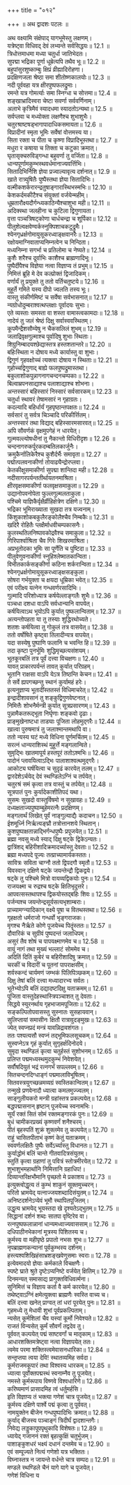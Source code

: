 +++
title = "०१२"

+++
॥ अथ द्वादशः पटलः ॥  
  
अथ वक्ष्यामि संक्षेपाद् यागभूमेस्तु लक्षणम्।  
यत्रेष्ट्वा विधिवद् देवं लभ्यन्ते सर्वसिद्धयः॥ 12.1 ॥  
त्रिधोत्तमाधमा मध्या चतुर्धा जातिभेदतः।  
सुपद्मा भद्रिका पूर्णा धूम्रेत्यपि तथैव भूः॥ 12.2 ॥  
बहुपांसुरशुष्काम्बुः क्षिप्रं व्रीह्यादिरोहणा।  
प्रदक्षिणजला श्रेष्ठा समा शीतोष्णकालयोः॥ 12.3 ॥  
नदी पूर्ववहा यत्र क्षीरपुष्पफलद्रुमाः।  
रमन्ते यत्र गोमर्त्याः समा स्निग्धा च सोत्तमा॥ 12.4 ॥  
शङ्खाभ्रादिस्वरा चेष्टा सवर्णा सर्ववर्णिनाम्।  
अलाभे कृत्रिमैवं स्यादधमा स्यादतोऽन्यथा॥ 12.5 ॥  
सर्वप्लवा च मध्योक्ता लक्षणैश्च शुभाशुभैः।  
चतुरश्राष्टषड्भागापादाधिकसमायता॥ 12.6 ॥  
विप्रादीनां स्मृता भूमिः सर्वेषां वोत्तमस्य या।  
सिता रक्ता च पीता च कृष्णा विप्रादिभूस्तथा॥ 12.7 ॥  
मधुरा र कषाया च तिक्ता च कटुका क्रमात्।  
घृतासृक्चरुविड्गन्धा बहुवर्णा तु वर्जिता॥ 12.8 ॥  
धान्यपूर्णामकुम्भस्थवर्धमानाज्यवर्त्तिभिः।  
सितादिभिर्निशि ज्ञेया प्रज्वाल्यावृत्य दर्शनात्॥ 12.9 ॥  
खाते रात्र्युषितैः पुष्पैस्तथा ज्ञेया सितादिभिः।  
वल्मीकशर्करारन्द्रतुषाङ्गारास्थिभस्मभिः॥ 12.10 ॥  
केशकर्दमकीटैश्च संयुक्तां वर्जयेन्महीम्।  
धूम्रतारौक्ष्यदौर्गन्ध्यकाठिन्यैश्चाशुभा मही॥ 12.11 ॥  
अदिक्स्था जलहीना च कुटिला द्विगुणायता।  
वृत्ता पञ्चत्रिषट्कोणा चार्धचन्द्रा च शूर्पिका॥ 12.12 ॥  
पीलुशेल्वक्षवेण्वर्कस्नुक्पिशाचकटुद्रुमैः।  
श्येनगृध्रर्क्षगोमायुसूकरध्वाङ्क्षवानरैः॥ 12.13 ॥  
रक्षोयमाग्निवाताप्यनिम्नत्वेन च निन्दिता।  
मध्यनिम्ना सगर्भा च प्रतिलोमा च नेष्यते॥ 12.14 ॥  
कुशैः शरैश्च दूर्वाभिः काशैश्च ब्राह्मणादिभूः।  
पुष्पैर्दीपैश्च विज्ञेया नत्वा विज्ञाप्य तं प्रभुम्॥ 12.15 ॥  
निमित्तं ब्रूहि मे देव कल्प्रोक्तं द्विजादिकम्।  
वर्णार्यं तु प्रयुक्ते तु ततो वर्तिचतुष्टये॥ 12.16 ॥  
मुहूर्ते गमिते यस्य दीपो ज्वलति तस्य भूः।  
वास्तु संकीर्णमिष्टं च सर्वेषा सर्वभासनात्॥ 12.17 ॥  
न्यग्रोधोदुम्बराश्वत्थप्लक्षाः पूर्वादयः सुभाः।  
एते व्यस्ताः समस्ता वा शस्ता वामास्त्वकामदाः॥ 12.18 ॥  
नादेयं तु जलं श्रेष्ठं दिक्षु सर्वास्ववस्थितम्।  
कूपमैन्द्रैशसौम्येषु न चैकसलिलं शुभम्॥ 12.19 ॥  
जलाद्रिवृक्षगुल्माश्च पूर्वादिषु शुभाः स्थिताः।  
शिग्रुनिम्बादयश्छेद्यास्तत्र हस्तशतान्तरे॥ 12.20 ॥  
बहिःस्थिता न दोषाय मध्ये कार्यास्तु वा शुभाः।  
द्विगुणं गृहवक्षोच्चं त्यक्त्वा दोषाय न स्थिताः॥ 12.21 ॥  
गृहोच्चद्विगुणाद् बाह्ये फलपुष्पद्रुमास्तथा।  
बकुलाशोकपुन्नागनागचन्दनचम्पकाः॥ 12.22 ॥  
बिल्वाम्रपनसाद्याश्च पलाशाद्याश्च शोभनाः।  
अन्तस्सारं बहिस्सारं निस्सारं सर्वसारकम्॥ 12.23 ॥  
चतुर्धा स्थावरं तेषामसारं न गृहाग्रतः।  
कदल्यादि बहिर्धार्यं गृहपृष्ठान्तपक्षतः॥ 12.24 ॥  
सर्वसारं तु सर्वत्र चिञ्चादि परिकीर्त्तितम्।  
अन्तस्सारं तथा विद्याद् बहिस्सारमसारवत्॥ 12.25 ॥  
अपि सौवर्णकं वृक्षमुपगेहं न धारयेत्।  
गुल्मवल्ल्योषधीनां तु नैकान्तो विधिरीदृशः॥ 12.26 ॥  
चन्दनागरुकर्पूरकदम्बतिलकार्जुनैः।  
क्रमुकैर्नालिकेरैश्च कुशैर्दर्भैः समावृता॥ 12.27 ॥  
पद्मोत्पलवनाकीर्णा तोयाढ्यैन्द्रोरप्लवा।  
केतकीक्षुसमाकीर्णा सुपद्मा शान्तिदा मही॥ 12.28 ॥  
नदीसागरपर्यन्ततीर्थायतनमाश्रिता।  
क्षीरवृक्षसमाकीर्णा फलवृक्षसमाकुला॥ 12.29 ॥  
उद्यानोपवनोपेता फुल्लगुल्मलताकुला।  
पश्चिमे याज्ञिकैर्वृक्षैर्व्रीहिक्षेत्रेण दक्षिणे॥ 12.30 ॥  
भद्रिका भूमिराख्याता सुखदा तत्र यज्वनाम्।  
किंशुकाशोकबकुलैरङ्कोलैश्चैव निम्बकैः॥ 12.31 ॥  
खदिरै रोहितैः प्लक्षैर्माधवीचम्पकासनैः।  
कुलस्थतिलनिष्पावकोद्रवैश्च समाकुला॥ 12.32 ॥  
गिरिपार्श्वाश्रिता चैव गिरेः शिखरमाश्रिता।  
अप्रभूतोदका भूमिः सा पूर्णेति च पुष्टिदा॥ 12.33 ॥  
पीलुवेणुवनाकीर्णा स्नुहिश्लेष्मातकान्विता।  
विभीतकार्कसङ्कीर्णा कठिना शर्करान्विता॥ 12.34 ॥  
श्येनगृध्रर्क्षगोमायुसूकरध्वाङ्क्षसङ्कुला।  
सोषरा गर्भयुक्ता च क्षयदा धूम्रिका भवेत्॥ 12.35 ॥  
एवं परीक्ष्य यत्नेन गन्धवर्णरसादिभिः।  
गुल्मादि परिशोध्यात्र कर्षयेल्लाङ्गलैः शुभैः॥ 12.36 ॥  
पञ्चधा दशधा वाऽपि सर्वधान्यानि वापयेत्।  
कर्षयित्वाऽथ भूयोऽपि कुर्यात् पुष्फलान्विताम्॥ 12.37 ॥  
अत्यन्तोपहता या तु तस्याः शुद्धिरथोच्यते।  
शतशः कर्षयित्वा तु गोकुलं तत्र वासयेत्॥ 12.38 ॥  
ततो वर्षोषिते कृष्ट्वा तिलादीन्यत्र वापयेत्।  
यदा सस्येषु पुष्पाणि फलानि च भवन्ति हि॥ 12.39 ॥  
तदा कृष्टा पुनर्भूमिः शुद्धिमृच्छत्यसंशयम्।  
भूतकूरबलिं तत्र पूर्वं दत्त्वा विचक्षणः॥ 12.40 ॥  
यावत् प्राकारपर्यन्तं तावत् कुर्यात् परिग्रहम्।  
भूतानि राक्षसा वाऽपि येऽत्र तिष्ठन्ति केचन॥ 12.41 ॥  
ते सर्वे ह्यपगच्छन्तु स्थानं कुर्यामहं हरेः।  
इत्यनुज्ञाप्य भूतादींस्ततस्तं विधिमाचरेत्॥ 12.42 ॥  
इन्द्रादीशावसानं तु शङ्कुद्विगुणवेष्टनात्।  
निमित्तैः शोभनैर्मन्त्री कुर्यात् सूत्रप्रसारणम्॥ 12.43 ॥  
पुन्नामैकतरूद्भूता निर्घृणाः शङ्कवो दृढाः।  
प्राङ्मुखेनाष्टधा ताड्याः पूजिता लोहमुद्गरैः॥ 12.44 ॥  
खात्वा पुरुषमात्रं तु जलाश्मान्तमथापि वा।  
ततो न्यस्य घटं मध्ये विधिना पूर्णमर्चितम्॥ 12.45 ॥  
सरत्नं धान्यराशिस्थं मुहूर्त्ते मङ्गलान्विते।  
सुमृद्भिः खातमापूर्य हस्तपूरं ततोऽश्मभिः॥ 12.46 ॥  
पादोनं प्लावयित्वाऽद्भिः पालाशाश्वत्थमुद्गरैः।  
आकोट्य घर्षयित्वा च सुदृढं कारयेत् तलम्॥ 12.47 ॥  
द्वारदेशेऽर्चयेद् देवं स्थण्डिलेऽग्निं च तर्पयेत्।  
चतुरश्रं समं कृत्वा तत्र वास्तुं च तर्पयेत्॥ 12.48 ॥  
सूत्रपातं पुनः कुर्यादेकाशीतिपदं यथा।  
सुसमः सुखदो वास्तुर्विषमो न सुखावहः॥ 12.49 ॥  
दध्यक्षताज्यपुष्पाम्बुहेमरत्नैः प्रदक्षिणम्।  
मङ्गलार्थं लिखेत् पूर्वं नाङ्गुल्याद्यैः कदाचन॥ 12.50 ॥  
ईशमूर्ध्नि निर्ऋत्यङ्घ्रौ तत्रोत्तानशये स्थितान्।  
कुशपुष्पाक्षतान्नाद्भिर्गन्धपुष्पैः प्रपूजयेत्॥ 12.51 ॥  
ब्रह्मा नवसु मध्ये स्याद् दिक्षु षट्के द्विकेऽन्यतः।  
द्वात्रिंशद् बहिरीशादिक्रमादर्च्यास्तु देवताः॥ 12.52 ॥  
ब्रह्मा मध्यपदे पूज्यः तत्प्राच्यामार्यकस्ततः।  
सावित्रः सविता चाग्नौ ततो द्विपदगौ स्मृतौ॥ 12.53 ॥  
विवस्वान् दक्षिणे षट्के जयन्तेन्द्रौ द्विकद्वये।  
षट्के तु पश्चिमे मित्रो वायव्यद्विकयोः पुनः॥ 12.54 ॥  
राजयक्ष्मा च रुद्रश्च षट्के क्षितिभृदुत्तरे।  
आपवत्सस्तथापश्च द्विकयोस्तद्बहिः शिवः॥ 12.55 ॥  
पर्जन्यश्च जयन्तेन्द्रसूर्यसत्यभृशाम्बराः।  
प्राच्यामग्न्यादिकान् वक्ष्ये पूषा च वितथस्तथा॥ 12.56 ॥  
गृहक्षतो धर्मराजो गन्धर्वो भृङ्गराजकः।  
मृगश्च नैर्ऋते कोणे पूजयेच्च पितॄंस्ततः॥ 12.57 ॥  
दौवारिकं च सुग्रीवं पुष्पदन्तं जलाधिपम्।  
असुरं तैव शोषं च पापयक्ष्माणमेव च॥ 12.58 ॥  
वायुं नागं तथा मुख्यं भल्लाटं सोममेव च।  
अदितिं दितिं कुबेरं च बहिरीशादिषु क्रमात्॥ 12.59 ॥  
चरकीं च विदारीं च पूतनां पापराक्षसीम्।  
शर्वस्कन्दं चार्यमणं जम्भकं पिलिपिञ्छकम्॥ 12.60 ॥  
दिक्षु तेषां बलिं दत्त्वा मध्यादारभ्य सर्वतः।  
भूतेभ्योऽपि बलिं दद्यादष्टदिक्षु यताक्रमम्॥ 12.61 ॥  
पूजिता वास्तुदेहस्थास्त्रिपञ्चाशत् तु देवताः।  
सिद्धये स्युरनर्थाय गृहभाजामपूजिताः॥ 12.62 ॥  
सङ्कल्पितोपवासस्तु सुस्नातः सुसहायवान्।  
सुलिप्तायां समासीनः क्षितौ रात्रावुदङ्मुखः॥ 12.63 ॥  
ज्पेत् स्वप्नप्रदं मन्त्रं यावन्निद्रावशंगतः।  
ततः पश्यत्यसौ स्वप्नं तद्भूमिफलसूचकम्॥ 12.64 ॥  
सुस्वप्नेऽत्र गृहं कुर्यात् सुगृहर्क्षदिनोदये।  
सुमृदा स्थण्डिलं कृत्वा चतुर्हस्तं सुशोभनम्॥ 12.65 ॥  
प्रलिप्त पद्ममध्यस्थमुदकुम्भं निवेशयेत्।  
सर्वौषदियुतं भद्रं रत्नगर्भं सपल्लवम्॥ 12.66 ॥  
सितचन्दनदिग्धाङ्गं पद्ममालाविभूषितम्।  
सितवस्त्रयुगच्छन्नमव्यग्रं स्वस्तिकान्वितम्॥ 12.67 ॥  
तन्मुखे प्रणवेनादौ ध्यात्वा कमलमुज्ज्वलम्।  
साङ्गुलीयकरो मन्त्री ग्रहांस्तत्र प्रकल्पयेत्॥ 12.68 ॥  
बद्धपद्मासनान् हृष्टान् पूजयेच्च स्वनामभिः।  
सूर्यं रक्तं सितं सोमं रक्तमङ्गारकं पुनः॥ 12.69 ॥  
बुधं चामीकरप्रख्यं कृष्णवर्णं शनैश्चरम्।  
पीतं बृहस्पतिं शुक्रं शुक्लमेव तु कल्पयेत्॥ 12.70 ॥  
राहुं चासितपीताभं कृष्णं केतुं यताक्रमम्।  
स्ववर्णलक्षितैः पुष्पैः सर्वेऽर्च्यास्तु विधानतः॥ 12.71 ॥  
कुर्याद्धोमं बलिं चान्ते गीतवादित्रसंयुतम्।  
स्तुतिं कृत्वा ग्रहाणां तु पवित्रं स्तोत्रमीरयेत्॥ 12.72 ॥  
शुभाशुभमहार्थानि निमित्तानि ग्रहाधिप!।  
दिव्यान्तरिक्षभौमानि पृच्छतो मे प्रकाशय॥ 12.73 ॥  
इत्युक्त्वोद्धृत्य तं कुम्भं शाकुनं सूक्तमुच्चरन्।  
परितो भ्रामयेद् यत्नाज्जयशब्दादिसंयुतम्॥ 12.74 ॥  
अनिष्टदर्शनेऽप्येवं भूमौ स्थापितपूजितम्।  
उद्धृत्य भ्रामयेद् भूयस्तदा खे दृश्यतेऽद्भुतम्॥ 12.75 ॥  
सिद्धानां दर्शनं शब्दः सातपा वृष्टिरेव वा।  
रत्नपुष्पफलान्नानां धान्यमध्वाज्यवाससाम्॥ 12.76 ॥  
दधिपाठीनभेकानां मूत्रस्य पिशितस्य च।  
कूर्मस्य वा महीपृष्ठे प्रपातो नभसः शुभः॥ 12.77 ॥  
नृपब्राह्मणकन्यानां पूर्वकुम्भस्य दर्शनम्।  
हस्त्यश्वशिखिहंसाभ्रशङ्खवेणुसमाः स्वराः॥ 12.78 ॥  
इत्येवमादयो ज्ञेयाः कर्मकाले विचक्षणैः।  
स्पष्टे घ्राते श्रुते दृष्टेऽप्यनिष्टे वर्जयेत् क्षितिम्॥ 12.79 ॥  
दिनमन्यत् समासाद्य प्रागुक्तविधिवर्त्मना।  
सुनिमित्तं च विज्ञाय कर्ता वै कर्म कारयेत्॥ 12.80 ॥  
तथेष्ट्वाऽग्निं क्षमेत्युक्त्वा ब्राह्मणैः स्वस्ति वाच्य च।  
बलिं दत्त्वा खनेत् प्राग्वत् तां धरां पूरयेत् पुनः॥ 12.81 ॥  
गृहमध्ये तु मेधावी शुभां पूर्वप्रकल्पिताम्।  
न्यसेत् कूर्मशिलां चैव यस्यां कूर्मो निवेश्यते॥ 12.82 ॥  
राजतं विन्यसेत् कूर्मं सौवर्णं तद्वदेव तु।  
पूर्ववत् कल्पयेत् पद्मं साष्टवर्गां च मातृकाम्॥ 12.83 ॥  
आधारशक्तिमत्रेष्ट्वा नत्वा विज्ञापयेत् ततः।  
त्वमेव परमा शक्तिस्त्वमेवासनधारिका॥ 12.84 ॥  
सन्तृप्तया त्वया देवि! स्थातव्यमिह सर्वदा।  
कूर्मराजमकूपारं तथा विश्वस्य धारकम्॥ 12.85 ॥  
ध्यात्वा पूर्वोक्तपद्मस्थं स्वनाम्नैव तु पूजयेत्।  
नमस्ते कूर्मरूपाय विष्णवे विश्वधारिणे॥ 12.86 ॥  
करिष्यमाणं प्रासादमिह त्वं धर्तुमर्हसि।  
इति विज्ञाप्य तं भक्त्या गणेशं चात्र पूजयेत्॥ 12.87 ॥  
कूर्मस्य दक्षिणे पार्श्वे पद्मं कृत्वा तु पूर्ववत्।  
नामयुक्तेन बीजेन गन्धपुष्पादिभिः क्रमात्॥ 12.88 ॥  
कुर्याद् बीजस्य पञ्चाङ्गं त्रिदीर्घं द्वादशान्तगैः।  
निवेद्य लड्डुकापूपपृथुकादि विशेषतः॥ 12.89 ॥  
ध्यायेद् गजाननं रक्तं बृहत्कुक्षिं चतुर्भुजम्।  
पाशाङ्कुशधरं भक्ष्यं दधानं दन्तमेव च॥ 12.90 ॥  
एवं सम्पूज्यते नित्यं गणेशो यत्र भक्तितः।  
विघ्नास्तत्र न जायन्ते वर्धन्ते चात्र सम्पदः॥ 12.91 ॥  
मण्डले स्थण्डिले चैनं यागे यागे च पूजयेत्।  
गणेशं विधिना य